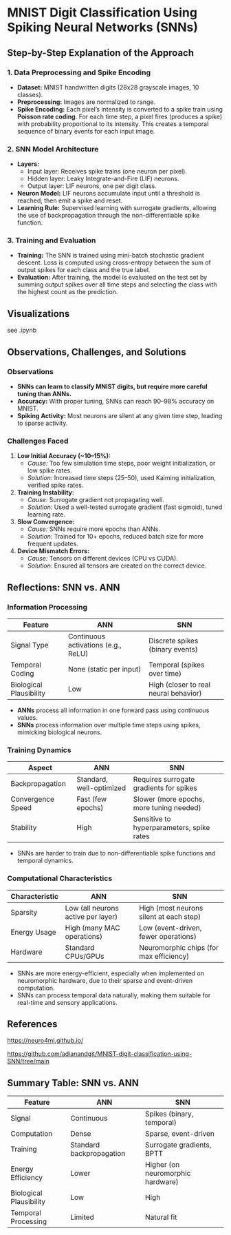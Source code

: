 # MNIST Digit Classification Using Spiking Neural Networks (SNNs)

## Step-by-Step Explanation of the Approach

### 1. **Data Preprocessing and Spike Encoding**
- **Dataset:** MNIST handwritten digits (28x28 grayscale images, 10 classes).
- **Preprocessing:** Images are normalized to range.
- **Spike Encoding:** Each pixel’s intensity is converted to a spike train using **Poisson rate coding**. For each time step, a pixel fires (produces a spike) with probability proportional to its intensity. This creates a temporal sequence of binary events for each input image.

### 2. **SNN Model Architecture**
- **Layers:**
  - Input layer: Receives spike trains (one neuron per pixel).
  - Hidden layer: Leaky Integrate-and-Fire (LIF) neurons.
  - Output layer: LIF neurons, one per digit class.
- **Neuron Model:** LIF neurons accumulate input until a threshold is reached, then emit a spike and reset.
- **Learning Rule:** Supervised learning with surrogate gradients, allowing the use of backpropagation through the non-differentiable spike function.

### 3. **Training and Evaluation**
- **Training:** The SNN is trained using mini-batch stochastic gradient descent. Loss is computed using cross-entropy between the sum of output spikes for each class and the true label.
- **Evaluation:** After training, the model is evaluated on the test set by summing output spikes over all time steps and selecting the class with the highest count as the prediction.

## Visualizations

see .ipynb

## Observations, Challenges, and Solutions

### **Observations**
- **SNNs can learn to classify MNIST digits, but require more careful tuning than ANNs.**
- **Accuracy:** With proper tuning, SNNs can reach 90–98% accuracy on MNIST.
- **Spiking Activity:** Most neurons are silent at any given time step, leading to sparse activity.

### **Challenges Faced**
1. **Low Initial Accuracy (~10–15%):**
   - *Cause:* Too few simulation time steps, poor weight initialization, or low spike rates.
   - *Solution:* Increased time steps (25–50), used Kaiming initialization, verified spike rates.
2. **Training Instability:**
   - *Cause:* Surrogate gradient not propagating well.
   - *Solution:* Used a well-tested surrogate gradient (fast sigmoid), tuned learning rate.
3. **Slow Convergence:**
   - *Cause:* SNNs require more epochs than ANNs.
   - *Solution:* Trained for 10+ epochs, reduced batch size for more frequent updates.
4. **Device Mismatch Errors:**
   - *Cause:* Tensors on different devices (CPU vs CUDA).
   - *Solution:* Ensured all tensors are created on the correct device.

## Reflections: SNN vs. ANN

### **Information Processing**

| Feature         | ANN                                  | SNN                                      |
|-----------------|--------------------------------------|------------------------------------------|
| Signal Type     | Continuous activations (e.g., ReLU)  | Discrete spikes (binary events)          |
| Temporal Coding | None (static per input)              | Temporal (spikes over time)              |
| Biological Plausibility | Low                         | High (closer to real neural behavior)    |

- **ANNs** process all information in one forward pass using continuous values.
- **SNNs** process information over multiple time steps using spikes, mimicking biological neurons.

### **Training Dynamics**

| Aspect            | ANN                               | SNN                                          |
|-------------------|-----------------------------------|----------------------------------------------|
| Backpropagation   | Standard, well-optimized          | Requires surrogate gradients for spikes      |
| Convergence Speed | Fast (few epochs)                 | Slower (more epochs, more tuning needed)     |
| Stability         | High                              | Sensitive to hyperparameters, spike rates    |

- SNNs are harder to train due to non-differentiable spike functions and temporal dynamics.

### **Computational Characteristics**

| Characteristic  | ANN                                 | SNN                                       |
|-----------------|-------------------------------------|-------------------------------------------|
| Sparsity        | Low (all neurons active per layer)  | High (most neurons silent at each step)   |
| Energy Usage    | High (many MAC operations)          | Low (event-driven, fewer operations)      |
| Hardware        | Standard CPUs/GPUs                  | Neuromorphic chips (for max efficiency)   |

- SNNs are more energy-efficient, especially when implemented on neuromorphic hardware, due to their sparse and event-driven computation.
- SNNs can process temporal data naturally, making them suitable for real-time and sensory applications.

## References

https://neuro4ml.github.io/

https://github.com/adianandgit/MNIST-digit-classification-using-SNN/tree/main


## **Summary Table: SNN vs. ANN**

| Feature              | ANN                          | SNN                               |
|----------------------|------------------------------|-----------------------------------|
| Signal               | Continuous                   | Spikes (binary, temporal)         |
| Computation          | Dense                        | Sparse, event-driven              |
| Training             | Standard backpropagation     | Surrogate gradients, BPTT         |
| Energy Efficiency    | Lower                        | Higher (on neuromorphic hardware) |
| Biological Plausibility | Low                        | High                              |
| Temporal Processing  | Limited                      | Natural fit                       |
